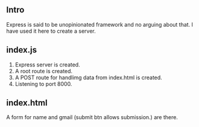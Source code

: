 
## Intro
Express is said to be unopinionated framework and no arguing about that. I have used it here to create a server.

## index.js
1. Express server is created.
2. A root route is created.
3. A POST route for handlimg data from index.html is created.
4. Listening to port 8000.

## index.html
A form for name and gmail (submit btn allows submission.) are there.
